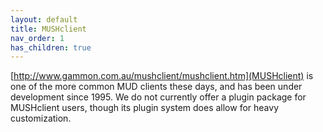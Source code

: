 ```yaml
---
layout: default
title: MUSHclient
nav_order: 1
has_children: true
---
```

[http://www.gammon.com.au/mushclient/mushclient.htm](MUSHclient) is one of the more common MUD clients these days, and has been under development since 1995. We do not currently offer a plugin package for MUSHclient users, though its plugin system does allow for heavy customization.